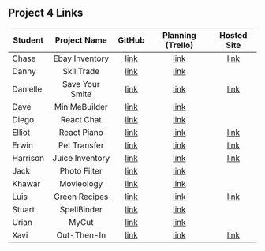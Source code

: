 ## Project 4 Links 

| Student | Project Name | GitHub | Planning (Trello) | Hosted Site |
|---|:---:|:---:|:---:|:---:|
| Chase | Ebay Inventory | [link](https://github.com/chaseeanderson/inventory-app-shoes) | [link](https://trello.com/b/YL0XB6Am/ebay-inventory) | [link](https://kicks-inventory.herokuapp.com/) |
| Danny | SkillTrade | [link](https://github.com/danny-shindel/skilltrade) | [link](https://trello.com/b/aMiezta0/skilltrade) |  |
| Danielle | Save Your Smite | [link](https://github.com/damartinez16/save-your-smite) | [link](https://trello.com/b/gXdPX2Ql/save-your-smite) | [link](https://save-your-smite.herokuapp.com/) |
| Dave | MiniMeBuilder | [link](https://github.com/LordSnoosh/minime-maker) | [link](https://trello.com/b/77UX18ND/ga-project-4-minimebuilder) |  |
| Diego | React Chat | [link](https://github.com/DiegoRuiz06/Chat-App) | [link](https://trello.com/b/WKC2kzJa/chat-app) |  |
| Elliot | React Piano | [link](https://github.com/elliothwang/react-piano) | [link](https://trello.com/b/K8NLvCu6/ga-project-4) | [link](https://mini-midi.herokuapp.com/) |
| Erwin | Pet Transfer | [link](https://github.com/erwinmedina/pet-transfer) | [link](https://trello.com/b/mG5YJIwU/pet-transfer) | [link](https://pettransfer.herokuapp.com/) |
| Harrison | Juice Inventory | [link](https://github.com/Harrison-Berek/juice-inventory) | [link](https://trello.com/b/26QbQeT1/inventory-app) | [link](https://juice-inventory.herokuapp.com/) |
| Jack | Photo Filter | [link](https://github.com/jackhr/photo-filter) | [link](https://trello.com/b/qlb0VjWO/photo-filter) |  |
| Khawar | Movieology | [link](https://github.com/khawarrr/movieology) | [link](https://trello.com/b/3a9fBxyC/movieology-project-4) |  |
| Luis | Green Recipes | [link](https://github.com/lhern026/green-recipes) | [link](https://trello.com/b/aYGZb0mN/green-recipes) | [link](https://greeen-recipe.herokuapp.com/) |
| Stuart | SpellBinder | [link](https://github.com/StuK359/spellbinder) | [link](https://trello.com/b/COkxzGtr/spellbinder) |  |
| Urian | MyCut | [link](https://github.com/Saiyan626/myCut) | [link](https://trello.com/b/EM97TR5r/mycut) |  |
| Xavi | Out-Then-In | [link](https://github.com/imthedude2351/Out-then-In) | [link](https://trello.com/b/ZQhadnLL/out-then-in) | [link](https://out-then-in.herokuapp.com/) |